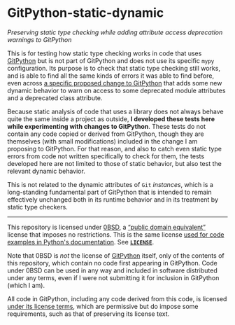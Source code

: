 # GitPython-static-dynamic

*Preserving static type checking while adding attribute access deprecation
warnings to GitPython*

This is for testing how static type checking works in code that uses
[GitPython](https://github.com/gitpython-developers/GitPython) but is not part
of GitPython and does not use its specific `mypy` configuration. Its purpose is
to check that static type checking still works, and is able to find all the
same kinds of errors it was able to find before, even across [a specific
proposed change to
GitPython](https://github.com/gitpython-developers/GitPython/pull/1886) that
adds some new dynamic behavior to warn on access to some deprecated module
attributes and a deprecated class attribute.

Because static analysis of code that uses a library does not always behave
quite the same inside a project as outside, **I developed these tests here
while experimenting with changes to GitPython**. These tests do not contain any
code copied or derived from GitPython, though they are themselves (with small
modifications) included in the change I am proposing to GitPython. For that
reason, and also to catch even static type errors from code not written
specifically to check for them, the tests developed here are not limited to
those of static behavior, but also test the relevant dynamic behavior.

This is not related to the dynamic attributes of `Git` *instances*, which is a
long-standing fundamental part of GitPython that is intended to remain
effectively unchanged both in its runtime behavior and in its treatment by
static type checkers.

---

This repository is licensed under [0BSD](https://spdx.org/licenses/0BSD.html),
a [“public domain
equivalent”](https://en.wikipedia.org/wiki/Public-domain-equivalent_license)
license that imposes no restrictions. This is the same license [used for code
examples in Python's
documentation](https://docs.python.org/3/license.html#terms-and-conditions-for-accessing-or-otherwise-using-python).
See [**`LICENSE`**](LICENSE).

Note that 0BSD is *not* the license of
[GitPython](https://github.com/gitpython-developers/GitPython) itself, only of
the contents of this repository, which contain no code first appearing in
GitPython. Code under 0BSD can be used in any way and included in software
distributed under any terms, even if I were not submitting it for inclusion in
GitPython (which I am).

All code in GitPython, including any code derived from this code, is licensed
[under its license
terms](https://github.com/gitpython-developers/GitPython/blob/main/LICENSE),
which are permissive but do impose some requirements, such as that of
preserving its license text.
